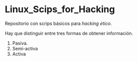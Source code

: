 # Linux_Scips_for_Hacking
Repositorio con scrips básicos para *hacking ético*.

Hay que distinguir entre tres formas de obtener información.
1. Pasiva.
2. Semi-activa
3. Activa

